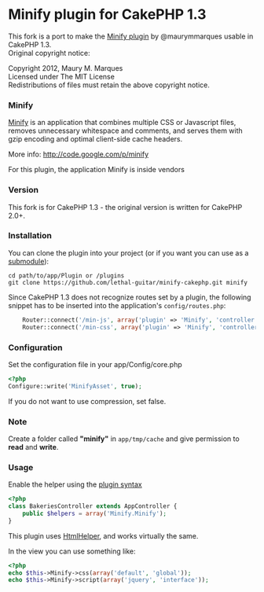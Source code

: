 # Minify plugin for CakePHP 1.3

This fork is a port to make the [Minify plugin](https://github.com/maurymmarques/minify-cakephp) by @maurymmarques usable in CakePHP 1.3.  
Original copyright notice:

Copyright 2012, Maury M. Marques  
Licensed under The MIT License  
Redistributions of files must retain the above copyright notice.  

### Minify

[Minify](https://github.com/mrclay/minify) is an application that combines multiple CSS or Javascript files, removes unnecessary whitespace and comments, and serves them with gzip encoding and optimal client-side cache headers. 

More info: http://code.google.com/p/minify

For this plugin, the application Minify is inside vendors

### Version

This fork is for CakePHP 1.3 - the original version is written for CakePHP 2.0+.

### Installation

You can clone the plugin into your project (or if you want you can use as a [submodule](http://help.github.com/submodules)):

```
cd path/to/app/Plugin or /plugins
git clone https://github.com/lethal-guitar/minify-cakephp.git minify
```

Since CakePHP 1.3 does not recognize routes set by a plugin, the following snippet has to be inserted into the application's `config/routes.php`:

```php
    Router::connect('/min-js', array('plugin' => 'Minify', 'controller' => 'minify', 'action' => 'index', 'js'));
    Router::connect('/min-css', array('plugin' => 'Minify', 'controller' => 'minify', 'action' => 'index', 'css'));
```

### Configuration

Set the configuration file in your app/Config/core.php

```php
<?php
Configure::write('MinifyAsset', true);
```

If you do not want to use compression, set false.

### Note

Create a folder called **"minify"** in `app/tmp/cache` and give permission to **read** and **write**.

### Usage

Enable the helper using the [plugin syntax](http://book.cakephp.org/2.0/en/appendices/glossary.html#term-plugin-syntax)

```php
<?php
class BakeriesController extends AppController {
    public $helpers = array('Minify.Minify');
}
```

This plugin uses [HtmlHelper](http://book.cakephp.org/1.3/en/The-Manual/Core-Helpers/HTML.html), and works virtually the same.

In the view you can use something like:

```php
<?php
echo $this->Minify->css(array('default', 'global'));
echo $this->Minify->script(array('jquery', 'interface'));
```
